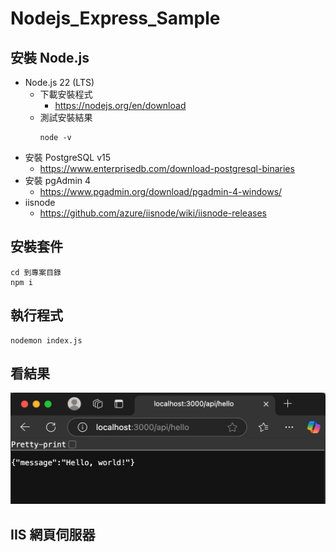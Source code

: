 # Nodejs_Express_Sample

## 安裝 Node.js 
* Node.js 22 (LTS)
  * 下載安裝程式
    * https://nodejs.org/en/download
  * 測試安裝結果
    ```
    node -v
    ```
* 安裝 PostgreSQL v15
  * https://www.enterprisedb.com/download-postgresql-binaries
* 安裝 pgAdmin 4
  * https://www.pgadmin.org/download/pgadmin-4-windows/
* iisnode
  * https://github.com/azure/iisnode/wiki/iisnode-releases

## 安裝套件
```
cd 到專案目錄
npm i
```

## 執行程式
```
nodemon index.js
```

## 看結果
![](./Images/1.png)

## IIS 網頁伺服器
